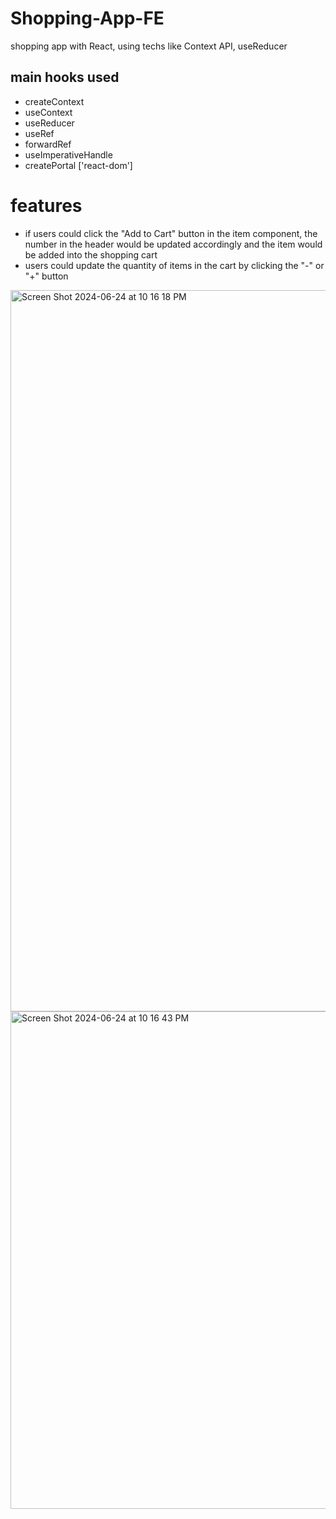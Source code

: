 # Shopping-App-FE

shopping app with React, using techs like Context API, useReducer

## main hooks used

- createContext
- useContext
- useReducer
- useRef
- forwardRef
- useImperativeHandle
- createPortal ['react-dom']

# features
- if users could click the "Add to Cart" button in the item component, the number in the header would be updated accordingly and the item would be added into the shopping cart
- users could update the quantity of items in the cart by clicking the "-" or "+" button

<img width="1154" alt="Screen Shot 2024-06-24 at 10 16 18 PM" src="https://github.com/ezbuckeye/Shopping-App-FE/assets/105604551/53964eb4-2eda-46f3-b831-1334bd99b1ea">
<img width="796" alt="Screen Shot 2024-06-24 at 10 16 43 PM" src="https://github.com/ezbuckeye/Shopping-App-FE/assets/105604551/0b5a96e0-dad5-430a-8e5e-23f55910c7e3">
